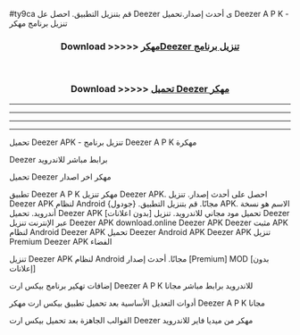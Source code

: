 #ty9ca قم بتنزيل التطبيق. احصل عل Deezer  ى أحدث إصدار.تحميل Deezer  A P K - تنزيل برنامج مهكر



<div align="center">
<h3>Download >>>>> <a href="https://ar-sites.web.app/?ar= Deezer ">مهكرDeezer  تنزيل برنامج</a></h3><br>

<h3>Download >>>>> <a href="https://ar-sites.web.app/?ar= Deezer ">تحميل Deezer  مهكر</a></h3>
</div>


----------------------------------------------------------

----------------------------------------------------------

----------------------------------------------------------

----------------------------------------------------------


تحميل Deezer  APK - تنزيل برنامج Deezer  A P K مهكرة

Deezer  برابط مباشر للاندرويد

تحميل Deezer  مهكر اخر اصدار

تطبيق Deezer  A P K مهكر
تنزيل Deezer  APK. احصل على أحدث إصدار.
تنزيل Deezer  APK لنظام Android مجانًا.
قم بتنزيل التطبيق. {جودول} APK. الاسم هو نسخة أندرويد.
تحميل Deezer  APK [بدون اعلانات]
تحميل مود مجاني للاندرويد.
تنزيل Deezer  عبر الإنترنت
تنزيل Deezer  APK
download.online Deezer  APK
Deezer  مثبت APK لنظام Android
Deezer  APK
تحميل Deezer  Android APK
Deezer  APK تنزيل Premium
Deezer  APK الفضاء

تنزيل Deezer  APK لنظام Android مجانًا. أحدث إصدار [Premium] MOD [بدون إعلانات]

إضافات تهكير برنامج بيكس ارت Deezer  A P K للاندرويد برابط مباشر مجانا

أدوات التعديل الأساسية بعد تحميل تطبيق بيكس ارت مهكر Deezer  A P K مجانا

القوالب الجاهزة بعد تحميل بيكس ارت Deezer  مهكر من ميديا فاير للاندرويد



